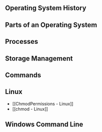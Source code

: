 ## Operating System History


## Parts of an Operating System


## Processes


## Storage Management


## Commands


## Linux
- [[ChmodPermissions - Linux]]
- [[chmod - Linux]]

## Windows Command Line

